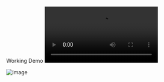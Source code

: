 Working Demo 
![video](https://user-images.githubusercontent.com/105533023/169059814-b637aaaa-da3b-4f0c-a21f-b6d44c08b471.mp4)

![image](https://user-images.githubusercontent.com/97727617/167156476-68e1645f-3212-472c-b90a-70017b542ebf.png)
